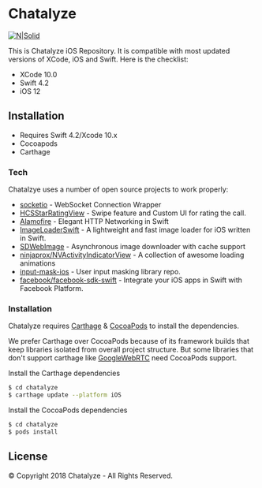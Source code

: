 # Chatalyze

[![N|Solid](https://chatalyze.com/images/v7/chatalyze-orange-min.png)](https://chatalyze.com)

This is Chatalyze iOS Repository. It is compatible with most updated versions of XCode, iOS and Swift. Here is the checklist:
  - XCode 10.0
  - Swift 4.2
  - iOS 12

## Installation
- Requires Swift 4.2/Xcode 10.x
- Cocoapods
- Carthage

### Tech

Chatalzye uses a number of open source projects to work properly:
* [socketio](https://github.com/socketio/socket.io-client-swift) - WebSocket Connection Wrapper 
* [HCSStarRatingView](https://github.com/hsousa/HCSStarRatingView) - Swipe feature and Custom UI for rating the call.
* [Alamofire](https://github.com/Alamofire/Alamofire) - Elegant HTTP Networking in Swift
* [ImageLoaderSwift](https://github.com/hirohisa/ImageLoaderSwift) - A lightweight and fast image loader for iOS written in Swift.
* [SDWebImage](https://github.com/SDWebImage/SDWebImage) - Asynchronous image downloader with cache support
* [ninjaprox/NVActivityIndicatorView](https://github.com/ninjaprox/NVActivityIndicatorView) - A collection of awesome loading animations
* [input-mask-ios](https://github.com/RedMadRobot/input-mask-ios) - User input masking library repo.
* [facebook/facebook-sdk-swift](https://github.com/facebook/facebook-sdk-swift) - Integrate your iOS apps in Swift with Facebook Platform.



### Installation

Chatalyze requires [Carthage](https://github.com/Carthage/Carthage) & [CocoaPods](https://github.com/CocoaPods/CocoaPods) to install the dependencies.

We prefer Carthage over CocoaPods because of its framework builds that keep libraries isolated from overall project structure. But some libraries that don't support carthage like [GoogleWebRTC](https://cocoapods.org/pods/GoogleWebRTC) need CocoaPods support.

Install the Carthage dependencies
```sh
$ cd chatalyze
$ carthage update --platform iOS
```

Install the CocoaPods dependencies

```sh
$ cd chatalyze
$ pods install
```


License
----
© Copyright 2018 Chatalyze - All Rights Reserved.


